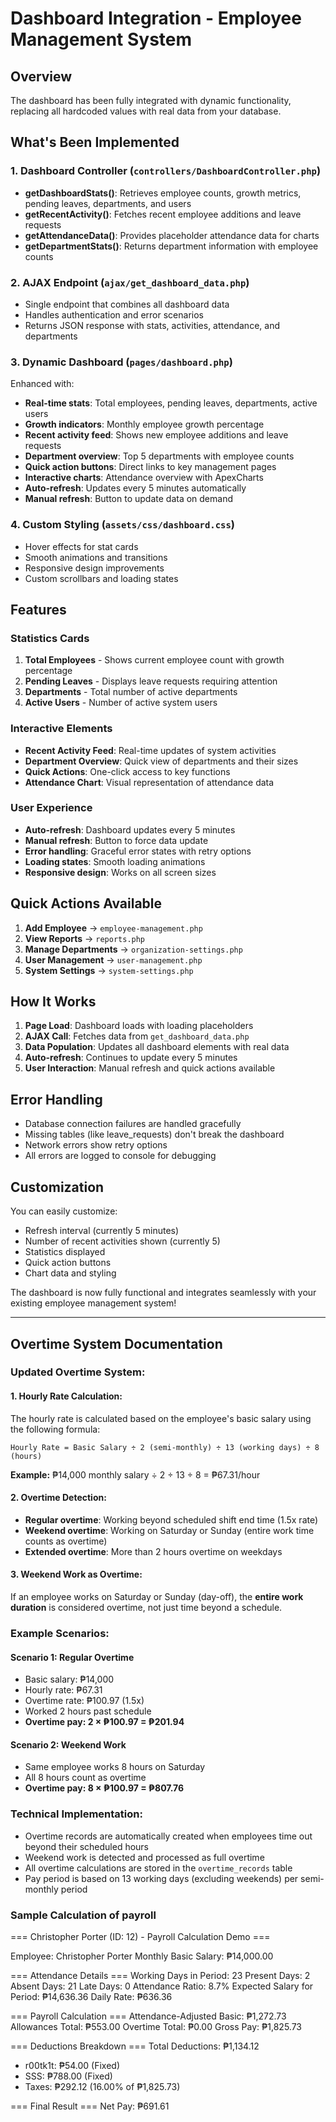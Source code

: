 # Dashboard Integration - Employee Management System

## Overview
The dashboard has been fully integrated with dynamic functionality, replacing all hardcoded values with real data from your database.

## What's Been Implemented

### 1. Dashboard Controller (`controllers/DashboardController.php`)
- **getDashboardStats()**: Retrieves employee counts, growth metrics, pending leaves, departments, and users
- **getRecentActivity()**: Fetches recent employee additions and leave requests
- **getAttendanceData()**: Provides placeholder attendance data for charts
- **getDepartmentStats()**: Returns department information with employee counts

### 2. AJAX Endpoint (`ajax/get_dashboard_data.php`)
- Single endpoint that combines all dashboard data
- Handles authentication and error scenarios
- Returns JSON response with stats, activities, attendance, and departments

### 3. Dynamic Dashboard (`pages/dashboard.php`)
Enhanced with:
- **Real-time stats**: Total employees, pending leaves, departments, active users
- **Growth indicators**: Monthly employee growth percentage
- **Recent activity feed**: Shows new employee additions and leave requests
- **Department overview**: Top 5 departments with employee counts
- **Quick action buttons**: Direct links to key management pages
- **Interactive charts**: Attendance overview with ApexCharts
- **Auto-refresh**: Updates every 5 minutes automatically
- **Manual refresh**: Button to update data on demand

### 4. Custom Styling (`assets/css/dashboard.css`)
- Hover effects for stat cards
- Smooth animations and transitions
- Responsive design improvements
- Custom scrollbars and loading states

## Features

### Statistics Cards
1. **Total Employees** - Shows current employee count with growth percentage
2. **Pending Leaves** - Displays leave requests requiring attention
3. **Departments** - Total number of active departments
4. **Active Users** - Number of active system users

### Interactive Elements
- **Recent Activity Feed**: Real-time updates of system activities
- **Department Overview**: Quick view of departments and their sizes
- **Quick Actions**: One-click access to key functions
- **Attendance Chart**: Visual representation of attendance data

### User Experience
- **Auto-refresh**: Dashboard updates every 5 minutes
- **Manual refresh**: Button to force data update
- **Error handling**: Graceful error states with retry options
- **Loading states**: Smooth loading animations
- **Responsive design**: Works on all screen sizes

## Quick Actions Available
1. **Add Employee** → `employee-management.php`
2. **View Reports** → `reports.php`
3. **Manage Departments** → `organization-settings.php`
4. **User Management** → `user-management.php`
5. **System Settings** → `system-settings.php`

## How It Works

1. **Page Load**: Dashboard loads with loading placeholders
2. **AJAX Call**: Fetches data from `get_dashboard_data.php`
3. **Data Population**: Updates all dashboard elements with real data
4. **Auto-refresh**: Continues to update every 5 minutes
5. **User Interaction**: Manual refresh and quick actions available

## Error Handling
- Database connection failures are handled gracefully
- Missing tables (like leave_requests) don't break the dashboard
- Network errors show retry options
- All errors are logged to console for debugging

## Customization
You can easily customize:
- Refresh interval (currently 5 minutes)
- Number of recent activities shown (currently 5)
- Statistics displayed
- Quick action buttons
- Chart data and styling

The dashboard is now fully functional and integrates seamlessly with your existing employee management system!

---

## Overtime System Documentation

### Updated Overtime System:

#### 1. Hourly Rate Calculation:
The hourly rate is calculated based on the employee's basic salary using the following formula:
```
Hourly Rate = Basic Salary ÷ 2 (semi-monthly) ÷ 13 (working days) ÷ 8 (hours)
```

**Example:** ₱14,000 monthly salary ÷ 2 ÷ 13 ÷ 8 = ₱67.31/hour

#### 2. Overtime Detection:
- **Regular overtime**: Working beyond scheduled shift end time (1.5x rate)
- **Weekend overtime**: Working on Saturday or Sunday (entire work time counts as overtime)
- **Extended overtime**: More than 2 hours overtime on weekdays

#### 3. Weekend Work as Overtime:
If an employee works on Saturday or Sunday (day-off), the **entire work duration** is considered overtime, not just time beyond a schedule.

### Example Scenarios:

#### Scenario 1: Regular Overtime
- Basic salary: ₱14,000
- Hourly rate: ₱67.31
- Overtime rate: ₱100.97 (1.5x)
- Worked 2 hours past schedule
- **Overtime pay: 2 × ₱100.97 = ₱201.94**

#### Scenario 2: Weekend Work
- Same employee works 8 hours on Saturday
- All 8 hours count as overtime
- **Overtime pay: 8 × ₱100.97 = ₱807.76**

### Technical Implementation:
- Overtime records are automatically created when employees time out beyond their scheduled hours
- Weekend work is detected and processed as full overtime
- All overtime calculations are stored in the `overtime_records` table
- Pay period is based on 13 working days (excluding weekends) per semi-monthly period


### Sample Calculation of payroll
=== Christopher Porter (ID: 12) - Payroll Calculation Demo ===

Employee: Christopher Porter
Monthly Basic Salary: ₱14,000.00

=== Attendance Details ===
Working Days in Period: 23
Present Days: 2
Absent Days: 21
Late Days: 0
Attendance Ratio: 8.7%
Expected Salary for Period: ₱14,636.36
Daily Rate: ₱636.36

=== Payroll Calculation ===
Attendance-Adjusted Basic: ₱1,272.73
Allowances Total: ₱553.00
Overtime Total: ₱0.00
Gross Pay: ₱1,825.73

=== Deductions Breakdown ===
Total Deductions: ₱1,134.12
- r00tk1t: ₱54.00 (Fixed)
- SSS: ₱788.00 (Fixed)
- Taxes: ₱292.12 (16.00% of ₱1,825.73)

=== Final Result ===
Net Pay: ₱691.61
